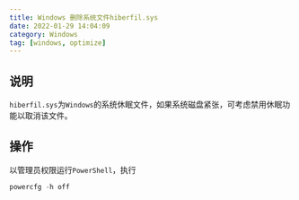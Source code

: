 ```yaml
---
title: Windows 删除系统文件hiberfil.sys
date: 2022-01-29 14:04:09
category: Windows
tag: [windows, optimize]
---
```




## 说明

`hiberfil.sys`为`Windows`的系统休眠文件，如果系统磁盘紧张，可考虑禁用休眠功能以取消该文件。



## 操作

以管理员权限运行`PowerShell`，执行

```powershell
powercfg -h off
```

